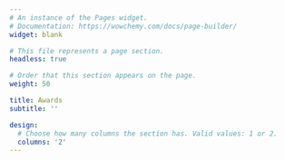 ```yaml
---
# An instance of the Pages widget.
# Documentation: https://wowchemy.com/docs/page-builder/
widget: blank

# This file represents a page section.
headless: true

# Order that this section appears on the page.
weight: 50

title: Awards
subtitle: ''

design:
  # Choose how many columns the section has. Valid values: 1 or 2.
  columns: '2'
---
```


